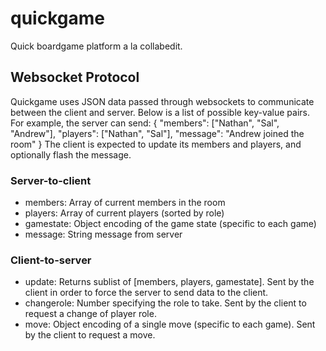 quickgame
=========

Quick boardgame platform a la collabedit.

## Websocket Protocol
Quickgame uses JSON data passed through websockets to communicate between the client and server.
Below is a list of possible key-value pairs. For example, the server can send:
    {
      "members": ["Nathan", "Sal", "Andrew"], 
      "players": ["Nathan", "Sal"],
      "message": "Andrew joined the room"
    }
The client is expected to update its members and players, and optionally flash the message.

### Server-to-client
* members: Array of current members in the room
* players: Array of current players (sorted by role)
* gamestate: Object encoding of the game state (specific to each game)
* message: String message from server

### Client-to-server
* update: Returns sublist of [members, players, gamestate].
  Sent by the client in order to force the server to send data to the client.
* changerole: Number specifying the role to take.
  Sent by the client to request a change of player role.
* move: Object encoding of a single move (specific to each game).
  Sent by the client to request a move.
